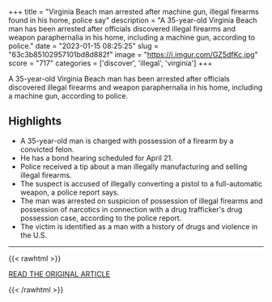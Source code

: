 +++
title = "Virginia Beach man arrested after machine gun, illegal firearms found in his home, police say"
description = "A 35-year-old Virginia Beach man has been arrested after officials discovered illegal firearms and weapon paraphernalia in his home, including a machine gun, according to police."
date = "2023-01-15 08:25:25"
slug = "63c3b85102957101bd8d882f"
image = "https://i.imgur.com/GZ5dfKc.jpg"
score = "717"
categories = ['discover', 'illegal', 'virginia']
+++

A 35-year-old Virginia Beach man has been arrested after officials discovered illegal firearms and weapon paraphernalia in his home, including a machine gun, according to police.

## Highlights

- A 35-year-old man is charged with possession of a firearm by a convicted felon.
- He has a bond hearing scheduled for April 21.
- Police received a tip about a man illegally manufacturing and selling illegal firearms.
- The suspect is accused of illegally converting a pistol to a full-automatic weapon, a police report says.
- The man was arrested on suspicion of possession of illegal firearms and possession of narcotics in connection with a drug trafficker's drug possession case, according to the police report.
- The victim is identified as a man with a history of drugs and violence in the U.S.

---

{{< rawhtml >}}
  <p class="article-category">
    <a target="_blank" href="https://edition.cnn.com/2023/01/14/us/virginia-beach-man-arrested-machine-gun/index.html">READ THE ORIGINAL ARTICLE</a>
  </p>
{{< /rawhtml >}}
